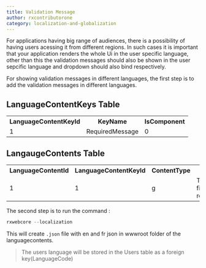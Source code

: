 ```yaml
---
title: Validation Message
author: rxcontributorone
category: localization-and-globalization
---
```


For applications having big range of audiences, there is a possibility of having users acessing it from different regions. In such cases it is important that your application renders the whole Ui in the user specific language, other than this the validation messages should also be shown in the user sepcific language and dropdown should also bind respectively.

For showing validation messages in different languages, the first step is to add the validation messages in different languages. 

## LanguageContentKeys Table

<table class="table table-bordered">
<tr><th>LanguageContentKeyId</th><th>KeyName</th><th>IsComponent</th></tr>
<tr><td>1</td><td>RequiredMessage</td><td>0</td></tr>
</table>

## LangaugeContents Table 

<table class="table table-bordered">
<tr><th>LanguageContentId</th><th>LanguageContentKeyId</th><th>ContentType</th><th>En</th><th>Fr</th></tr>
<tr><td>1</td><td>1</td><td>g</td><td>This field is required</td><td>{0} is required</td></tr>
</table>

The second step is to run the command : 

```js
rxwebcore --localization
```

This will create `.json` file with en and fr json in wwwroot folder of the languagecontents.

> The users language will be stored in the Users table as a foreign key(LanguageCode)